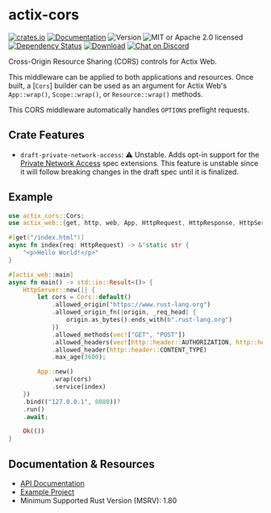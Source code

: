 # actix-cors

<!-- prettier-ignore-start -->

[![crates.io](https://img.shields.io/crates/v/actix-cors?label=latest)](https://crates.io/crates/actix-cors)
[![Documentation](https://docs.rs/actix-cors/badge.svg?version=0.7.1)](https://docs.rs/actix-cors/0.7.1)
![Version](https://img.shields.io/badge/rustc-1.80+-ab6000.svg)
![MIT or Apache 2.0 licensed](https://img.shields.io/crates/l/actix-cors.svg)
<br />
[![Dependency Status](https://deps.rs/crate/actix-cors/0.7.1/status.svg)](https://deps.rs/crate/actix-cors/0.7.1)
[![Download](https://img.shields.io/crates/d/actix-cors.svg)](https://crates.io/crates/actix-cors)
[![Chat on Discord](https://img.shields.io/discord/771444961383153695?label=chat&logo=discord)](https://discord.gg/NWpN5mmg3x)

<!-- prettier-ignore-end -->

<!-- cargo-rdme start -->

Cross-Origin Resource Sharing (CORS) controls for Actix Web.

This middleware can be applied to both applications and resources. Once built, a [`Cors`] builder can be used as an argument for Actix Web's `App::wrap()`, `Scope::wrap()`, or `Resource::wrap()` methods.

This CORS middleware automatically handles `OPTIONS` preflight requests.

## Crate Features

- `draft-private-network-access`: ⚠️ Unstable. Adds opt-in support for the [Private Network Access] spec extensions. This feature is unstable since it will follow breaking changes in the draft spec until it is finalized.

## Example

```rust
use actix_cors::Cors;
use actix_web::{get, http, web, App, HttpRequest, HttpResponse, HttpServer};

#[get("/index.html")]
async fn index(req: HttpRequest) -> &'static str {
    "<p>Hello World!</p>"
}

#[actix_web::main]
async fn main() -> std::io::Result<()> {
    HttpServer::new(|| {
        let cors = Cors::default()
            .allowed_origin("https://www.rust-lang.org")
            .allowed_origin_fn(|origin, _req_head| {
                origin.as_bytes().ends_with(b".rust-lang.org")
            })
            .allowed_methods(vec!["GET", "POST"])
            .allowed_headers(vec![http::header::AUTHORIZATION, http::header::ACCEPT])
            .allowed_header(http::header::CONTENT_TYPE)
            .max_age(3600);

        App::new()
            .wrap(cors)
            .service(index)
    })
    .bind(("127.0.0.1", 8080))?
    .run()
    .await;

    Ok(())
}
```

[Private Network Access]: https://wicg.github.io/private-network-access

<!-- cargo-rdme end -->

## Documentation & Resources

- [API Documentation](https://docs.rs/actix-cors)
- [Example Project](https://github.com/actix/examples/tree/master/cors)
- Minimum Supported Rust Version (MSRV): 1.80
